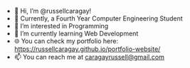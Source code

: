 - 👋 Hi, I’m @russellcaragay!
- 🏫 Currently, a Fourth Year Computer Engineering Student
- 👀 I’m interested in Programming
- 🌱 I’m currently learning Web Development
- 🌐 You can check my portfolio here: https://russellcaragay.github.io/portfolio-website/
- 📫 You can reach me at caragayrussell@gmail.com 

<!---
russellcaragay/russellcaragay is a ✨ special ✨ repository because its `README.md` (this file) appears on your GitHub profile.
You can click the Preview link to take a look at your changes.
--->
